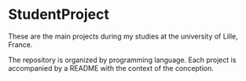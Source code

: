# StudentProject


These are the main projects during my studies at the university of Lille, France.


The repository is organized by programming language. 
Each project is accompanied by a README with the context of the conception.